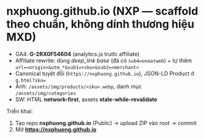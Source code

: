 
# nxphuong.github.io (NXP — scaffold theo chuẩn, không dính thương hiệu MXD)

- GA4: **G-2RX0F54604** (analytics.js trước affiliate)
- Affiliate rewrite: dùng *deep_link base* (đã có `sub4=oneatweb`) + tự thêm `url=<origin>&utm_*&sub1=<sku>&sub2=<merchant>`
- Canonical tuyệt đối (`https://nxphuong.github.io`), JSON-LD Product ở `g.html?sku=`
- Ảnh: `/assets/img/products/<sku>.webp`, danh mục `/assets/img/categories`
- SW: HTML **network-first**, assets **stale-while-revalidate**

Triển khai:
1) Tạo repo **nxphuong.github.io** (Public) → upload ZIP vào root → commit
2) Mở **https://nxphuong.github.io**
